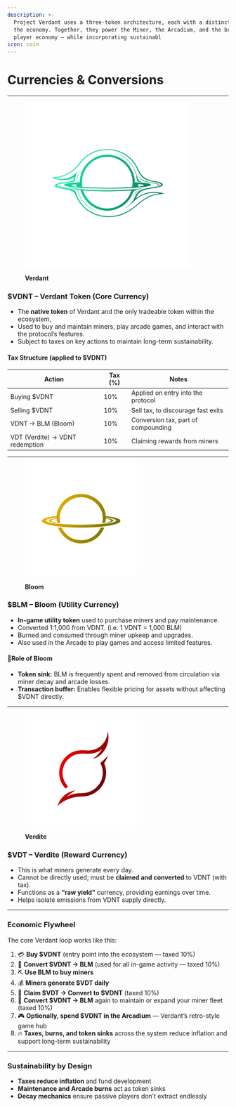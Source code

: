 ```yaml
---
description: >-
  Project Verdant uses a three-token architecture, each with a distinct role in
  the economy. Together, they power the Miner, the Arcadium, and the broader
  player economy — while incorporating sustainabl
icon: coin
---
```


# Currencies & Conversions

***

<figure><img src="../.gitbook/assets/Verdant-Transparent (3).png" alt="" width="375"><figcaption><p><strong>Verdant</strong></p></figcaption></figure>

### $VDNT – Verdant Token (Core Currency)

* The **native token** of Verdant and the only tradeable token within the ecosystem,
* Used to buy and maintain miners, play arcade games, and interact with the protocol’s features.
* Subject to taxes on key actions to maintain long-term sustainability.

#### Tax Structure (applied to $VDNT)

| Action                           | Tax (%) | Notes                               |
| -------------------------------- | ------- | ----------------------------------- |
| Buying $VDNT                     | 10%     | Applied on entry into the protocol  |
| Selling $VDNT                    | 10%     | Sell tax, to discourage fast exits  |
| VDNT → BLM (Bloom)               | 10%     | Conversion tax, part of compounding |
| VDT (Verdite) -> VDNT redemption | 10%     | Claiming rewards from miners        |

***

<figure><img src="../.gitbook/assets/Verdite (1).png" alt="" width="256"><figcaption><p><strong>Bloom</strong></p></figcaption></figure>

### &#x20;$BLM – Bloom (Utility Currency)

* **In-game utility token** used to purchase miners and pay maintenance.
* Converted 1:1,000 from VDNT. (i.e. 1 VDNT = 1,000 BLM)
* Burned and consumed through miner upkeep and upgrades.
* Also used in the Arcade to play games and access limited features.

#### 🔁Role of Bloom

* **Token sink:** BLM is frequently spent and removed from circulation via miner decay and arcade losses.
* **Transaction buffer:** Enables flexible pricing for assets without affecting $VDNT directly.

***

<figure><img src="../.gitbook/assets/Bloom (2).png" alt="" width="256"><figcaption><p><strong>Verdite</strong></p></figcaption></figure>

### $VDT – Verdite (Reward Currency)

* This is what miners generate every day.
* Cannot be directly used; must be **claimed and converted** to VDNT (with tax).
* Functions as a **“raw yield”** currency, providing earnings over time.
* Helps isolate emissions from VDNT supply directly.



***

### Economic Flywheel

The core Verdant loop works like this:

1. 💳 **Buy $VDNT** (entry point into the ecosystem — taxed 10%)
2. 🔄 **Convert $VDNT → BLM** (used for all in-game activity — taxed 10%)
3. ⛏️ **Use BLM to buy miners**
4. 💰 **Miners generate $VDT daily**
5. 🔁 **Claim $VDT → Convert to $VDNT** (taxed 10%)
6. 🔄 **Convert $VDNT → BLM** again to maintain or expand your miner fleet (taxed 10%)
7. 🎮 **Optionally, spend $VDNT in the Arcadium** — Verdant’s retro-style game hub
8. 🔥 **Taxes, burns, and token sinks** across the system reduce inflation and support long-term sustainability

***

### Sustainability by Design

* **Taxes reduce inflation** and fund development
* **Maintenance and Arcade burns** act as token sinks
* **Decay mechanics** ensure passive players don’t extract endlessly

